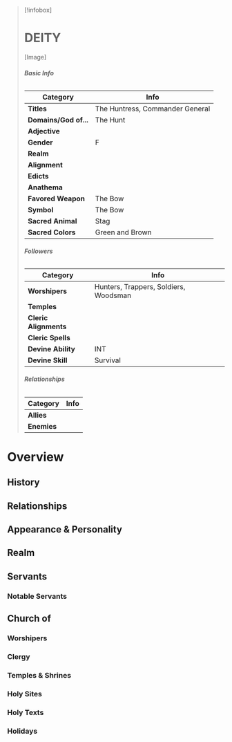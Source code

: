 > [!infobox]
> # **DEITY**
> [Image]
> ###### **Basic Info**
> | **Category** | **Info** |
> | ---- | ---- |
> | **Titles** | The Huntress, Commander General |
> | **Domains/God of...** | The Hunt |
> | **Adjective** |  |
> | **Gender** | F |
> | **Realm** |  |
> | **Alignment** |  |
> | **Edicts** |  |
> | **Anathema** |  |
> | **Favored Weapon** | The Bow |
> | **Symbol** | The Bow |
> | **Sacred Animal** | Stag |
> | **Sacred Colors** | Green and Brown |
> ###### **Followers**
> | **Category** | **Info** |
> | ---- | ---- |
> | **Worshipers** | Hunters, Trappers, Soldiers, Woodsman |
> | **Temples** |  |
> | **Cleric Alignments** |  |
> | **Cleric Spells** |  |
> | **Devine Ability** | INT |
> | **Devine Skill** | Survival |
> ###### **Relationships**
> | **Category** | **Info** |
> | ---- | ---- |
> | **Allies** |  |
> | **Enemies** |  |

# Overview

## History

## Relationships

## Appearance & Personality

## Realm

## Servants

### Notable Servants

## Church of 

### Worshipers

### Clergy 

### Temples & Shrines

### Holy Sites

### Holy Texts

### Holidays



